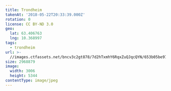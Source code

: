 ```yaml
---
title: Trondheim
takenAt: '2018-05-22T20:33:39.000Z'
rotation: 0
license: CC BY-ND 3.0
geo:
  lat: 63.406763
  lng: 10.368997
tags:
  - trondheim
url: >-
  //images.ctfassets.net/bncv3c2gt878/7d2hTxmhY6RqxZuQJqcQYN/653b05be97d1fe774044c3fd55433550/trondheim_41565469824_o
size: 2968879
image:
  width: 3006
  height: 5344
contentType: image/jpeg
---
```


